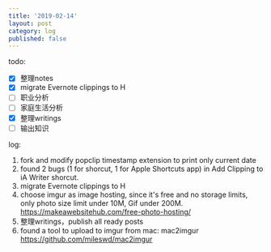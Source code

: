 ```yaml
---
title: '2019-02-14'
layout: post
category: log
published: false
---
```


todo: 

- [x] 整理notes
- [x] migrate Evernote clippings to H
- [ ] 职业分析
- [ ] 家庭生活分析
- [x] 整理writings
- [ ] 输出知识

log:

1. fork and modify popclip timestamp extension to print only current date
2. found 2 bugs (1 for shorcut, 1 for Apple Shortcuts app) in Add Clipping to iA Writer shorcut.
3. migrate Evernote clippings to H
4. choose imgur as image hosting, since it's free and no storage limits, only photo size limit under 10M, Gif under 200M.  
	https://makeawebsitehub.com/free-photo-hosting/
5. 整理writings，publish all ready posts
6. found a tool to upload to imgur from mac: mac2imgur https://github.com/mileswd/mac2imgur